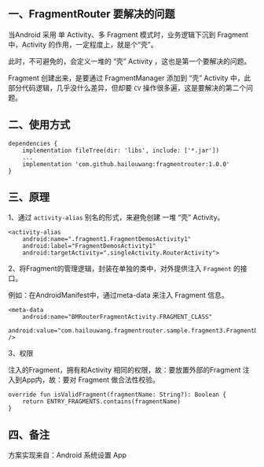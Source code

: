 
## 一、FragmentRouter 要解决的问题

当Android 采用 单 Activity、多 Fragment 模式时，业务逻辑下沉到 Fragment中，Activity 的作用，一定程度上，就是个“壳”。

此时，不可避免的，会定义一堆的 “壳” Activity ，这也是第一个要解决的问题。

Fragment 创建出来，是要通过 FragmentManager 添加到 “壳” Activity 中，此部分代码逻辑，几乎没什么差异，但却要 ``CV`` 操作很多遍，这是要解决的第二个问题。  

## 二、使用方式

```
dependencies {
    implementation fileTree(dir: 'libs', include: ['*.jar'])
    ...
    implementation 'com.github.hailouwang:fragmentrouter:1.0.0'
}
```

## 三、原理

1、通过 ``activity-alias`` 别名的形式，来避免创建 一堆 “壳” Activity。

```
<activity-alias
    android:name=".fragment1.FragmentDemosActivity1"
    android:label="FragmentDemosActivity1"
    android:targetActivity=".singleActivity.RouterActivity">
```

2、将Fragment的管理逻辑，封装在单独的类中，对外提供注入 ``Fragment`` 的接口。

例如：在AndroidManifest中，通过meta-data 来注入 Fragment 信息。

```
<meta-data
    android:name="BMRouterFragmentActivity.FRAGMENT_CLASS"
    android:value="com.hailouwang.fragmentrouter.sample.fragment3.FragmentDemos3" />
```

3、权限

注入的Fragment，拥有和Activity 相同的权限，故：要放置外部的Fragment 注入到App内，故：要对 Fragment 做合法性校验。

```
override fun isValidFragment(fragmentName: String?): Boolean {
    return ENTRY_FRAGMENTS.contains(fragmentName)
}
```

## 四、备注

方案实现来自：Android 系统设置 App